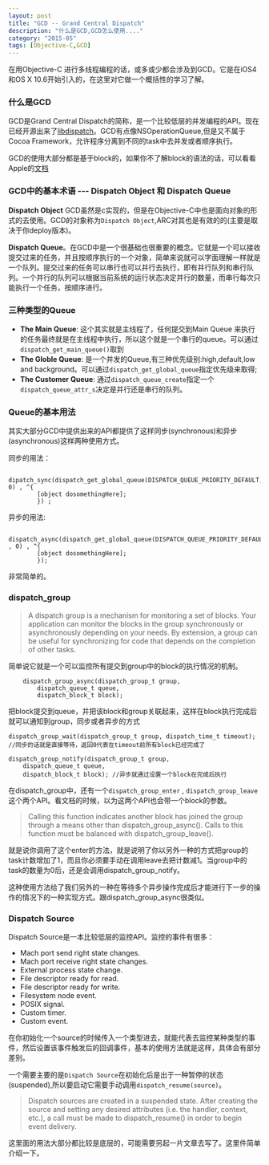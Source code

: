 ```yaml
---
layout: post
title: "GCD -- Grand Central Dispatch"
description: "什么是GCD,GCD怎么使用...."
category: "2015-05"
tags: [Objective-C,GCD]
---
```


在用Objective-C 进行多线程编程的话，或多或少都会涉及到GCD。它是在iOS4和OS X 10.6开始引入的，在这里对它做一个概括性的学习了解。

### 什么是GCD

GCD是Grand Central Dispatch的简称，是一个比较低层的并发编程的API。现在已经开源出来了[libdispatch](http://libdispatch.macosforge.org)。GCD有点像NSOperationQueue,但是又不属于Cocoa Framework，允许程序分离到不同的task中去并发或者顺序执行。

GCD的使用大部分都是基于block的，如果你不了解block的语法的话，可以看看Apple的[文档](https://developer.apple.com/library/prerelease/ios/documentation/Cocoa/Conceptual/Blocks/Articles/bxGettingStarted.html#//apple_ref/doc/uid/TP40007502-CH7-SW1)


### GCD中的基本术语 --- Dispatch Object 和 Dispatch Queue

 **Dispatch Object** GCD虽然是c实现的，但是在Objective-C中也是面向对象的形式的去使用。GCD的对象称为`Dispatch Object`,ARC对其也是有效的的(主要是取决于你deploy版本)。

 **Dispatch Queue**。在GCD中是一个很基础也很重要的概念。它就是一个可以接收提交过来的任务，并且按顺序执行的一个对象，简单来说就可以字面理解一样就是一个队列。提交过来的任务可以串行也可以并行去执行，即有并行队列和串行队列。一个并行的队列可以根据当前系统的运行状态决定并行的数量，而串行每次只能执行一个任务，按顺序进行。

### 三种类型的Queue

 * **The Main Queue**: 这个其实就是主线程了，任何提交到Main Queue 来执行的任务最终就是在主线程中执行，所以这个就是一个串行的queue。可以通过`dispatch_get_main_queue()`取到
 * **The Globle Queue**: 是一个并发的Queue,有三种优先级别:high,default,low and background。可以通过`dispatch_get_global_queue`指定优先级来取得;
 * **The Customer Queue**: 通过`dispatch_queue_create`指定一个`dispatch_queue_attr_s`决定是并行还是串行的队列。

### Queue的基本用法

其实大部分GCD中提供出来的API都提供了这样同步(synchronous)和异步(asynchronous)这样两种使用方式。

同步的用法：

		dipatch_sync(dispatch_get_global_queue(DISPATCH_QUEUE_PRIORITY_DEFAULT, 0) , ^{
			[object dosomethingHere];
			}) ;

异步的用法: 

		dispatch_async(dispatch_get_global_queue(DISPATCH_QUEUE_PRIORITY_DEFAULT , 0) , ^{
			[object dosomethingHere];
			});

非常简单的。


### dispatch_group 

> A dispatch group is a mechanism for monitoring a set of blocks. Your application can monitor the blocks in the group synchronously or asynchronously depending on your needs. By extension, a group can be useful for synchronizing for code that depends on the completion of other tasks.

简单说它就是一个可以监控所有提交到group中的block的执行情况的机制。
	
		dispatch_group_async(dispatch_group_t group,
			dispatch_queue_t queue,
			dispatch_block_t block);

把block提交到queue，并把该block和group关联起来，这样在block执行完成后就可以通知到group，同步或者异步的方式

	dispatch_group_wait(dispatch_group_t group, dispatch_time_t timeout); 
	//同步的话就是直接等待，返回0代表在timeout前所有block已经完成了

	dispatch_group_notify(dispatch_group_t group,
		dispatch_queue_t queue,
		dispatch_block_t block); //异步就通过设置一个block在完成后执行



在dispatch_group中，还有一个`dispatch_group_enter` , `dispatch_group_leave`这个两个API。看文档的时候，以为这两个API也会带一个block的参数。

> Calling this function indicates another block has joined the group through
  a means other than dispatch_group_async(). Calls to this function must be
  balanced with dispatch_group_leave().


就是说你调用了这个enter的方法，就是说明了你以另外一种的方式把group的task计数增加了1，而且你必须要手动在调用leave去把计数减1。当group中的task的数量为0后，还是会调用dispatch_group_notify。

这种使用方法给了我们另外的一种在等待多个异步操作完成后才能进行下一步的操作的情况下的一种实现方式。跟dispatch_group_async很类似。


### Dispatch Source

Dispatch Source是一本比较低层的监控API。监控的事件有很多：

* Mach port send right state changes.
* Mach port receive right state changes.
* External process state change.
* File descriptor ready for read.
* File descriptor ready for write.
* Filesystem node event.
* POSIX signal.
* Custom timer.
* Custom event.

在你初始化一个source的时候传入一个类型进去，就能代表去监控某种类型的事件，然后设置该事件触发后的回调事件，基本的使用方法就是这样，具体会有部分差别。

一个需要主要的是`Dispatch Source`在初始化后是出于一种暂停的状态(suspended),所以要启动它需要手动调用`dispatch_resume(source)`。 

> Dispatch sources are created in a suspended state. After creating the
  source and setting any desired attributes (i.e. the handler, context, etc.),
  a call must be made to dispatch_resume() in order to begin event delivery.


这里面的用法大部分都比较是底层的，可能需要另起一片文章去写了。这里件简单介绍一下。


	













